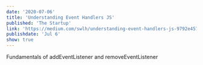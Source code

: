 ```yaml
---
date: '2020-07-06'
title: 'Understanding Event Handlers JS'
published: 'The Startup'
link: 'https://medium.com/swlh/understanding-event-handlers-js-9792e457b4a5?source=friends_link&sk=836cc963daeba3e46ac973c1be62d477'
publishdate: 'Jul 6'
show: true
---
```


Fundamentals of addEventListener and removeEventListener